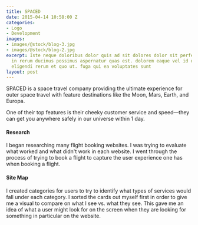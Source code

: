```yaml
---
title: SPACED
date: 2015-04-14 10:58:00 Z
categories:
- Logo
- Development
images:
- images/@stock/blog-3.jpg
- images/@stock/blog-2.jpg
excerpt: Iste neque doloribus dolor quis ad sit dolores dolor sit perferendis. nemo
  in rerum ducimus possimus aspernatur quas est. dolorem eaque vel id quasi voluptatem
  eligendi rerum et quo ut. fuga qui ea voluptates sunt
layout: post
---
```


SPACED is a space travel company providing the  ultimate experience for outer space travel with feature destinations like the Moon, Mars, Earth, and Europa.

One of their top features is their cheeky customer service and speed—they can get you anywhere safely in our universe within 1 day.

#### Research

I began researching many flight booking websites. I was trying to evaluate what worked and what didn't work in each website. I went through the process of trying to book a flight to capture the user experience one has when booking a flight.

#### Site Map

I created categories for users to try to identify what types of services would fall under each category. I sorted the cards out myself first in order to give me a visual to compare on what I see vs. what they see. This gave me an idea of what a user might look for on the screen when they are looking for something in particular on the website. 
